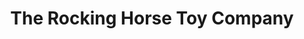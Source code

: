 ---
title: "The Rocking Horse Toy Company"
url: /petoskey/the-rocking-horse-toy-company/
shop: Spielzeug
---